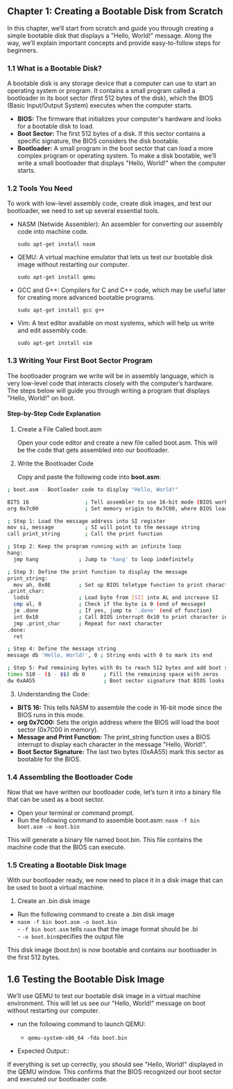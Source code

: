 ## Chapter 1: Creating a Bootable Disk from Scratch
 In this chapter, we’ll start from scratch and guide you through creating a simple bootable disk that displays a "Hello, World!" message. Along the way, we’ll explain important concepts and provide easy-to-follow steps for beginners.

### 1.1 What is a Bootable Disk?

A bootable disk is any storage device that a computer can use to start an operating system or program. It contains a small program called a bootloader in its boot sector (first 512 bytes of the disk), which the BIOS (Basic Input/Output System) executes when the computer starts.

  - **BIOS:** The firmware that initializes your computer's hardware and looks for a bootable disk to load.
  - **Boot Sector:** The first 512 bytes of a disk. If this sector contains a specific signature, the BIOS considers the disk bootable.
   - **Bootloader:** A small program in the boot sector that can load a more complex program or operating system.
To make a disk bootable, we’ll write a small bootloader that displays "Hello, World!" when the computer starts.

### 1.2 Tools You Need

To work with low-level assembly code, create disk images, and test our bootloader, we need to set up several essential tools.

  - NASM (Netwide Assembler): An assembler for converting our assembly code into machine code.
  
     ```sudo apt-get install nasm```
  
  - QEMU: A virtual machine emulator that lets us test our bootable disk image without restarting our computer.
 
     ```sudo apt-get install qemu```
    
  - GCC and G++: Compilers for C and C++ code, which may be useful later for creating more advanced bootable programs.
   
       ```sudo apt-get install gcc g++```
    
  - Vim: A text editor available on most systems, which will help us write and edit assembly code.
    
       ```sudo apt-get install vim```

### 1.3 Writing Your First Boot Sector Program

The bootloader program we write will be in assembly language, which is very low-level code that interacts closely with the computer’s hardware. The steps below will guide you through writing a program that displays "Hello, World!" on boot.

#### **Step-by-Step Code Explanation**
  1. Create a File Called boot.asm
    
      Open your code editor and create a new file called boot.asm. This will be the code that gets assembled into our bootloader.

  2. Write the Bootloader Code
    
     Copy and paste the following code into **boot.asm**:
  ```bash
; boot.asm - Bootloader code to display "Hello, World!"

BITS 16                  ; Tell assembler to use 16-bit mode (BIOS works in 16-bit)
org 0x7c00               ; Set memory origin to 0x7C00, where BIOS loads the boot sector

; Step 1: Load the message address into SI register
mov si, message          ; SI will point to the message string
call print_string        ; Call the print function

; Step 2: Keep the program running with an infinite loop
hang:
    jmp hang             ; Jump to 'hang' to loop indefinitely

; Step 3: Define the print function to display the message
print_string:
    mov ah, 0x0E         ; Set up BIOS teletype function to print characters
.print_char:
    lodsb                ; Load byte from [SI] into AL and increase SI
    cmp al, 0            ; Check if the byte is 0 (end of message)
    je .done             ; If yes, jump to '.done' (end of function)
    int 0x10             ; Call BIOS interrupt 0x10 to print character in AL
    jmp .print_char      ; Repeat for next character
.done:
    ret

; Step 4: Define the message string
message db 'Hello, World!', 0 ; String ends with 0 to mark its end

; Step 5: Pad remaining bytes with 0s to reach 512 bytes and add boot signature
times 510 - ($ - $$) db 0      ; Fill the remaining space with zeros
dw 0xAA55                      ; Boot sector signature that BIOS looks for

  ```
  3. Understanding the Code:
     
   - **BITS 16:** This tells NASM to assemble the code in 16-bit mode since the BIOS runs in this mode.
   - **org 0x7C00:** Sets the origin address where the BIOS will load the boot sector (0x7C00 in memory).
   - **Message and Print Function:** The print_string function uses a BIOS interrupt to display each character in the message "Hello, World!".
   - **Boot Sector Signature:** The last two bytes (0xAA55) mark this sector as bootable for the BIOS.

### 1.4 Assembling the Bootloader Code

Now that we have written our bootloader code, let’s turn it into a binary file that can be used as a boot sector.

- Open your terminal or command prompt.
- Run the following command to assemble boot.asm: ```nasm -f bin boot.asm -o boot.bin```

This will generate a binary file named boot.bin. This file contains the machine code that the BIOS can execute.

### 1.5 Creating a Bootable Disk Image

With our bootloader ready, we now need to place it in a disk image that can be used to boot a virtual machine.

 1. Create an .bin disk image
  - Run the following command to create a .bin disk image
   - ```nasm -f bin boot.asm -o boot.bin```     
    - ```-f bin boot.asm``` tells ``nasm`` that the image format should be .bi  
    - ```-o boot.bin```specifies the output file  
    
This disk image (boot.bn) is now bootable and contains our bootloader in the first 512 bytes.

## 1.6 Testing the Bootable Disk Image

We’ll use QEMU to test our bootable disk image in a virtual machine environment. This will let us see our "Hello, World!" message on boot without restarting our computer.
 - run the following command to launch QEMU:
   - ```qemu-system-x86_64 -fda boot.bin```
  
 - Expected Output::
 
If everything is set up correctly, you should see "Hello, World!" displayed in the QEMU window. This confirms that the BIOS recognized our boot sector and executed our bootloader code.
